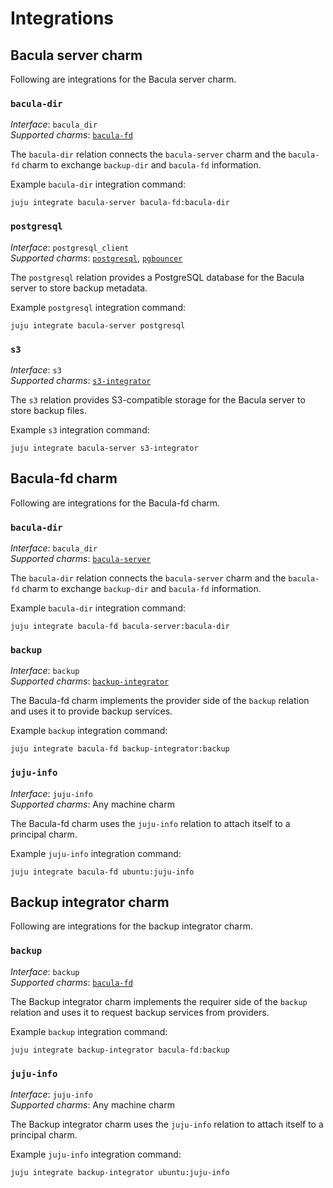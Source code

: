 # Integrations

## Bacula server charm

Following are integrations for the Bacula server charm.

### `bacula-dir`

*Interface*: `bacula_dir`    
*Supported charms*: [`bacula-fd`](https://charmhub.io/bacula-fd)

The `bacula-dir` relation connects the `bacula-server` charm and the
`bacula-fd` charm to exchange `backup-dir` and `bacula-fd` information.

Example `bacula-dir` integration command:

```
juju integrate bacula-server bacula-fd:bacula-dir
```

### `postgresql`

*Interface*: `postgresql_client`    
*Supported
charms*: [`postgresql`](https://charmhub.io/postgresql), [`pgbouncer`](https://charmhub.io/pgbouncer)

The `postgresql` relation provides a PostgreSQL database for the Bacula
server to store backup metadata.

Example `postgresql` integration command:

```
juju integrate bacula-server postgresql
```

### `s3`

*Interface*: `s3`    
*Supported charms*: [`s3-integrator`](https://charmhub.io/s3-integrator)

The `s3` relation provides S3-compatible storage for the Bacula server
to store backup files.

Example `s3` integration command:

```
juju integrate bacula-server s3-integrator
```

## Bacula-fd charm

Following are integrations for the Bacula-fd charm.

### `bacula-dir`

*Interface*: `bacula_dir`    
*Supported charms*: [`bacula-server`](https://charmhub.io/bacula-server)

The `bacula-dir` relation connects the `bacula-server` charm and the
`bacula-fd` charm to exchange `backup-dir` and `bacula-fd` information.

Example `bacula-dir` integration command:

```
juju integrate bacula-fd bacula-server:bacula-dir
```

### `backup`

*Interface*: `backup`    
*Supported
charms*: [`backup-integrator`](https://charmhub.io/backup-integrator)

The Bacula-fd charm implements the provider side of the `backup`
relation and uses it to provide backup services.

Example `backup` integration command:

```
juju integrate bacula-fd backup-integrator:backup
```

### `juju-info`

*Interface*: `juju-info`    
*Supported charms*: Any machine charm

The Bacula-fd charm uses the `juju-info` relation to attach itself to a
principal charm.

Example `juju-info` integration command:

```
juju integrate bacula-fd ubuntu:juju-info
```

## Backup integrator charm

Following are integrations for the backup integrator charm.

### `backup`

*Interface*: `backup`    
*Supported charms*: [`bacula-fd`](https://charmhub.io/bacula-fd)

The Backup integrator charm implements the requirer side of the `backup`
relation and uses it to request backup services from providers.

Example `backup` integration command:

```
juju integrate backup-integrator bacula-fd:backup
```

### `juju-info`

*Interface*: `juju-info`    
*Supported charms*: Any machine charm

The Backup integrator charm uses the `juju-info` relation to attach
itself to a principal charm.

Example `juju-info` integration command:

```
juju integrate backup-integrator ubuntu:juju-info
```
